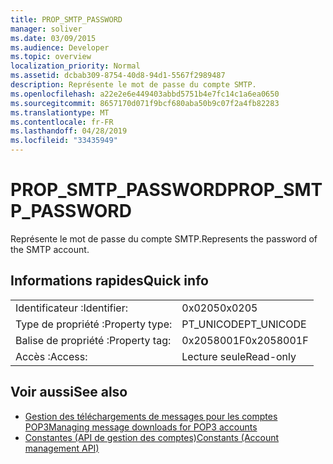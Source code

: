 ```yaml
---
title: PROP_SMTP_PASSWORD
manager: soliver
ms.date: 03/09/2015
ms.audience: Developer
ms.topic: overview
localization_priority: Normal
ms.assetid: dcbab309-8754-40d8-94d1-5567f2989487
description: Représente le mot de passe du compte SMTP.
ms.openlocfilehash: a22e2e6e449403abbd5751b4e7fc14c1a6ea0650
ms.sourcegitcommit: 8657170d071f9bcf680aba50b9c07f2a4fb82283
ms.translationtype: MT
ms.contentlocale: fr-FR
ms.lasthandoff: 04/28/2019
ms.locfileid: "33435949"
---
```

# <a name="prop_smtp_password"></a><span data-ttu-id="6ca3a-103">PROP_SMTP_PASSWORD</span><span class="sxs-lookup"><span data-stu-id="6ca3a-103">PROP_SMTP_PASSWORD</span></span>

<span data-ttu-id="6ca3a-104">Représente le mot de passe du compte SMTP.</span><span class="sxs-lookup"><span data-stu-id="6ca3a-104">Represents the password of the SMTP account.</span></span>
  
## <a name="quick-info"></a><span data-ttu-id="6ca3a-105">Informations rapides</span><span class="sxs-lookup"><span data-stu-id="6ca3a-105">Quick info</span></span>

|||
|:-----|:-----|
|<span data-ttu-id="6ca3a-106">Identificateur :</span><span class="sxs-lookup"><span data-stu-id="6ca3a-106">Identifier:</span></span>  <br/> |<span data-ttu-id="6ca3a-107">0x0205</span><span class="sxs-lookup"><span data-stu-id="6ca3a-107">0x0205</span></span>  <br/> |
|<span data-ttu-id="6ca3a-108">Type de propriété :</span><span class="sxs-lookup"><span data-stu-id="6ca3a-108">Property type:</span></span>  <br/> |<span data-ttu-id="6ca3a-109">PT_UNICODE</span><span class="sxs-lookup"><span data-stu-id="6ca3a-109">PT_UNICODE</span></span>|<span data-ttu-id="6ca3a-110">SECURE_FLAG</span><span class="sxs-lookup"><span data-stu-id="6ca3a-110">SECURE_FLAG</span></span>  <br/> |
|<span data-ttu-id="6ca3a-111">Balise de propriété :</span><span class="sxs-lookup"><span data-stu-id="6ca3a-111">Property tag:</span></span>  <br/> |<span data-ttu-id="6ca3a-112">0x2058001F</span><span class="sxs-lookup"><span data-stu-id="6ca3a-112">0x2058001F</span></span>  <br/> |
|<span data-ttu-id="6ca3a-113">Accès :</span><span class="sxs-lookup"><span data-stu-id="6ca3a-113">Access:</span></span>  <br/> |<span data-ttu-id="6ca3a-114">Lecture seule</span><span class="sxs-lookup"><span data-stu-id="6ca3a-114">Read-only</span></span>  <br/> |
   
## <a name="see-also"></a><span data-ttu-id="6ca3a-115">Voir aussi</span><span class="sxs-lookup"><span data-stu-id="6ca3a-115">See also</span></span>

- [<span data-ttu-id="6ca3a-116">Gestion des téléchargements de messages pour les comptes POP3</span><span class="sxs-lookup"><span data-stu-id="6ca3a-116">Managing message downloads for POP3 accounts</span></span>](managing-message-downloads-for-pop3-accounts.md) 
- [<span data-ttu-id="6ca3a-117">Constantes (API de gestion des comptes)</span><span class="sxs-lookup"><span data-stu-id="6ca3a-117">Constants (Account management API)</span></span>](constants-account-management-api.md)

